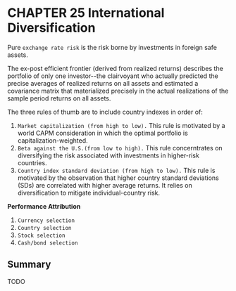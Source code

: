 # CHAPTER 25 International Diversification

Pure `exchange rate risk` is the risk borne by investments in foreign safe assets.

The ex-post efficient frontier (derived from realized returns) describes the portfolio of only one investor--the clairvoyant who actually predicted the precise averages of realized returns on all assets and estimated a covariance matrix that materialized precisely in the actual realizations of the sample period returns on all assets.

The three rules of thumb are to include country indexes in order of:

1. `Market capitalization (from high to low).` This rule is motivated by a world CAPM consideration in which the optimal portfolio is capitalization-weighted.
2. `Beta against the U.S.(from low to high).` This rule concerntrates on diversifying the risk associated with investments in higher-risk countries.
3. `Country index standard deviation (from high to low).` This rule is motivated by the observation that higher country standard deviations (SDs) are correlated with higher average returns. It relies on diversification to mitigate individual-country risk.

**Performance Attribution**

1. `Currency selection`
2. `Country selection`
3. `Stock selection`
4. `Cash/bond selection`



## Summary

TODO
